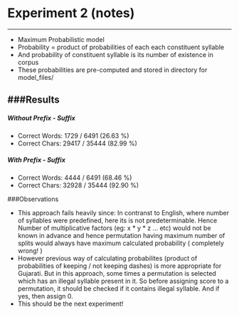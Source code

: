 # Experiment 2 (notes)
---

* Maximum Probabilistic model 
* Probability = product of probabilities of each each constituent syllable
* And probability of constituent syllable is its number of existence in corpus
* These probabilities are pre-computed and stored in directory for model_files/

###Results
---

##### Without Prefix - Suffix 

* Correct Words: 1729  / 6491  (26.63 %)
* Correct Chars: 29417 / 35444 (82.99 %)

##### With Prefix - Suffix 

* Correct Words: 4444  / 6491  (68.46 %)
* Correct Chars: 32928 / 35444 (92.90 %)

###Observations

* This approach fails heavily since: In contranst to English, where number of syllables were predefined, here its is not predeterminable. Hence Number of multiplicative factors (eg: x * y * z ... etc) would not be known in advance and hence permutation having maximum number of splits would always have maximum calculated probability ( completely wrong! )
* However previous way of calculating probabilites (product of probabilities of keeping / not keeping dashes) is more appropriate for Gujarati. But in this approach, some times a permutation is selected which has an illegal syllable present in it. So before assigning score to a permutation, it should be checked if it contains illegal syllable. And if yes, then assign 0. 
* This should be the next experiment!

